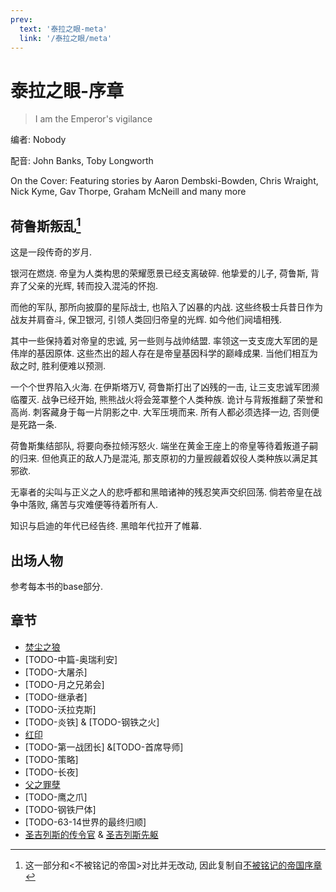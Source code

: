 ```yaml
---
prev:
  text: '泰拉之眼-meta'
  link: '/泰拉之眼/meta'
---
```


# 泰拉之眼-序章

> I am the Emperor's vigilance

编者: Nobody

配音: John Banks, Toby Longworth

On the Cover: Featuring stories by Aaron Dembski-Bowden, Chris Wraight, Nick Kyme, Gav Thorpe, Graham McNeill and many more

## 荷鲁斯叛乱[^1]

这是一段传奇的岁月.

银河在燃烧. 帝皇为人类构思的荣耀愿景已经支离破碎. 他挚爱的儿子, 荷鲁斯, 背弃了父亲的光辉, 转而投入混沌的怀抱.

而他的军队, 那所向披靡的星际战士, 也陷入了凶暴的内战. 这些终极士兵昔日作为战友并肩奋斗, 保卫银河, 引领人类回归帝皇的光辉. 如今他们阋墙相残.

其中一些保持着对帝皇的忠诚, 另一些则与战帅结盟. 率领这一支支庞大军团的是伟岸的基因原体. 这些杰出的超人存在是帝皇基因科学的巅峰成果. 当他们相互为敌之时, 胜利便难以预测.

一个个世界陷入火海. 在伊斯塔万V, 荷鲁斯打出了凶残的一击, 让三支忠诚军团濒临覆灭. 战争已经开始, 熊熊战火将会笼罩整个人类种族. 诡计与背叛推翻了荣誉和高尚. 刺客藏身于每一片阴影之中. 大军压境而来. 所有人都必须选择一边, 否则便是死路一条.

荷鲁斯集结部队, 将要向泰拉倾泻怒火. 端坐在黄金王座上的帝皇等待着叛道子嗣的归来. 但他真正的敌人乃是混沌, 那支原初的力量觊觎着奴役人类种族以满足其邪欲.

无辜者的尖叫与正义之人的悲呼都和黑暗诸神的残忍笑声交织回荡. 倘若帝皇在战争中落败, 痛苦与灾难便等待着所有人.

知识与启迪的年代已经告终. 黑暗年代拉开了帷幕.

## 出场人物

参考每本书的base部分.

## 章节

+ [焚尘之狼](/泰拉之眼/焚尘之狼/meta)
+ [TODO-中篇-奥瑞利安]
+ [TODO-大屠杀]
+ [TODO-月之兄弟会]
+ [TODO-继承者]
+ [TODO-沃拉克斯]
+ [TODO-炎铁] & [TODO-钢铁之火]
+ [红印](/泰拉之眼/红印/meta)
+ [TODO-第一战团长] &[TODO-首席导师]
+ [TODO-策略]
+ [TODO-长夜]
+ [父之罪孽](/泰拉之眼/父之罪孽/meta)
+ [TODO-鹰之爪]
+ [TODO-钢铁尸体]
+ [TODO-63-14世界的最终归顺]
+ [圣吉列斯的传令官](/泰拉之眼/圣吉列斯的传令官/meta) & [圣吉列斯先躯](/泰拉之眼/圣吉列斯先躯/meta)

[^1]: 这一部分和<不被铭记的帝国>对比并无改动, 因此复制自[不被铭记的帝国序章](/不被铭记的帝国/base)
